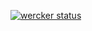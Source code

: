 [![wercker status](https://app.wercker.com/status/2cfea05e0fbd746e2d2ccfade96478c9/s/master "wercker status")](https://app.wercker.com/project/byKey/2cfea05e0fbd746e2d2ccfade96478c9)